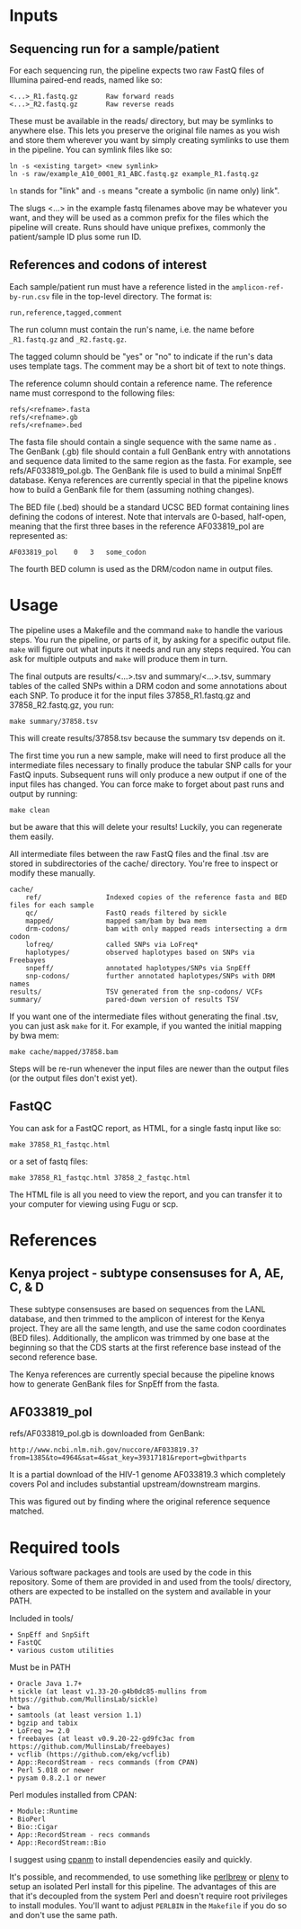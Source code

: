 # Inputs

## Sequencing run for a sample/patient

For each sequencing run, the pipeline expects two raw FastQ files of Illumina
paired-end reads, named like so:

    <...>_R1.fastq.gz       Raw forward reads
    <...>_R2.fastq.gz       Raw reverse reads

These must be available in the reads/ directory, but may be symlinks to
anywhere else.  This lets you preserve the original file names as you wish and
store them wherever you want by simply creating symlinks to use them in the
pipeline.  You can symlink files like so:

    ln -s <existing target> <new symlink>
    ln -s raw/example_A10_0001_R1_ABC.fastq.gz example_R1.fastq.gz

`ln` stands for "link" and `-s` means "create a symbolic (in name only) link".

The slugs <...> in the example fastq filenames above may be whatever you want,
and they will be used as a common prefix for the files which the pipeline will
create.  Runs should have unique prefixes, commonly the patient/sample ID plus
some run ID.

## References and codons of interest

Each sample/patient run must have a reference listed in the
`amplicon-ref-by-run.csv` file in the top-level directory.  The format is:

    run,reference,tagged,comment

The run column must contain the run's name, i.e. the name before `_R1.fastq.gz`
and `_R2.fastq.gz`.

The tagged column should be "yes" or "no" to indicate if the run's data uses
template tags.  The comment may be a short bit of text to note things.

The reference column should contain a reference name.  The reference name must
correspond to the following files:

    refs/<refname>.fasta
    refs/<refname>.gb
    refs/<refname>.bed

The fasta file should contain a single sequence with the same name as
<refname>.  The GenBank (.gb) file should contain a full GenBank entry with
annotations and sequence data limited to the same region as the fasta.  For
example, see refs/AF033819_pol.gb.  The GenBank file is used to build a minimal
SnpEff database.  Kenya references are currently special in that the pipeline
knows how to build a GenBank file for them (assuming nothing changes).

The BED file (.bed) should be a standard UCSC BED format containing lines
defining the codons of interest.  Note that intervals are 0-based, half-open,
meaning that the first three bases in the reference AF033819_pol are
represented as:

    AF033819_pol    0   3   some_codon

The fourth BED column is used as the DRM/codon name in output files.

# Usage

The pipeline uses a Makefile and the command `make` to handle the various
steps.  You run the pipeline, or parts of it, by asking for a specific output
file.  `make` will figure out what inputs it needs and run any steps required.
You can ask for multiple outputs and `make` will produce them in turn.

The final outputs are results/<...>.tsv and summary/<...>.tsv, summary tables of
the called SNPs within a DRM codon and some annotations about each SNP.  To
produce it for the input files 37858_R1.fastq.gz and 37858_R2.fastq.gz,
you run:

    make summary/37858.tsv

This will create results/37858.tsv because the summary tsv depends on it.

The first time you run a new sample, make will need to first produce all the
intermediate files necessary to finally produce the tabular SNP calls for your
FastQ inputs.  Subsequent runs will only produce a new output if one of the
input files has changed.  You can force make to forget about past runs and
output by running:

    make clean

but be aware that this will delete your results!  Luckily, you can regenerate
them easily.

All intermediate files between the raw FastQ files and the final .tsv are
stored in subdirectories of the cache/ directory.  You're free to inspect or
modify these manually.

    cache/
        ref/                Indexed copies of the reference fasta and BED files for each sample
        qc/                 FastQ reads filtered by sickle
        mapped/             mapped sam/bam by bwa mem
        drm-codons/         bam with only mapped reads intersecting a drm codon
        lofreq/             called SNPs via LoFreq*
        haplotypes/         observed haplotypes based on SNPs via Freebayes
        snpeff/             annotated haplotypes/SNPs via SnpEff
        snp-codons/         further annotated haplotypes/SNPs with DRM names
    results/                TSV generated from the snp-codons/ VCFs
    summary/                pared-down version of results TSV

If you want one of the intermediate files without generating the final .tsv,
you can just ask `make` for it.  For example, if you wanted the initial mapping
by bwa mem:

    make cache/mapped/37858.bam

Steps will be re-run whenever the input files are newer than the output files
(or the output files don't exist yet).

## FastQC

You can ask for a FastQC report, as HTML, for a single fastq input like so:

    make 37858_R1_fastqc.html

or a set of fastq files:

    make 37858_R1_fastqc.html 37858_2_fastqc.html

The HTML file is all you need to view the report, and you can transfer it to
your computer for viewing using Fugu or scp.

# References

## Kenya project - subtype consensuses for A, AE, C, & D

These subtype consensuses are based on sequences from the LANL database, and
then trimmed to the amplicon of interest for the Kenya project.  They are all
the same length, and use the same codon coordinates (BED files).  Additionally,
the amplicon was trimmed by one base at the beginning so that the CDS starts at
the first reference base instead of the second reference base.

The Kenya references are currently special because the pipeline knows how to
generate GenBank files for SnpEff from the fasta.

## AF033819_pol

refs/AF033819_pol.gb is downloaded from GenBank:

    http://www.ncbi.nlm.nih.gov/nuccore/AF033819.3?from=1385&to=4964&sat=4&sat_key=39317181&report=gbwithparts

It is a partial download of the HIV-1 genome AF033819.3 which completely covers
Pol and includes substantial upstream/downstream margins.

This was figured out by finding where the original reference sequence matched.

# Required tools

Various software packages and tools are used by the code in this repository.
Some of them are provided in and used from the tools/ directory, others are
expected to be installed on the system and available in your PATH.

Included in tools/

    • SnpEff and SnpSift
    • FastQC
    • various custom utilities

Must be in PATH

    • Oracle Java 1.7+
    • sickle (at least v1.33-20-g4b0dc85-mullins from https://github.com/MullinsLab/sickle)
    • bwa
    • samtools (at least version 1.1)
    • bgzip and tabix
    • LoFreq >= 2.0
    • freebayes (at least v0.9.20-22-gd9fc3ac from https://github.com/MullinsLab/freebayes)
    • vcflib (https://github.com/ekg/vcflib)
    • App::RecordStream - recs commands (from CPAN)
    • Perl 5.018 or newer
    • pysam 0.8.2.1 or newer

Perl modules installed from CPAN:

    • Module::Runtime
    • BioPerl
    • Bio::Cigar
    • App::RecordStream - recs commands
    • App::RecordStream::Bio

I suggest using
[cpanm](https://metacpan.org/pod/distribution/App-cpanminus/bin/cpanm) to
install dependencies easily and quickly.

It's possible, and recommended, to use something like
[perlbrew](http://perlbrew.pl) or
[plenv](https://github.com/tokuhirom/plenv#readme) to setup an isolated Perl
install for this pipeline.  The advantages of this are that it's decoupled from
the system Perl and doesn't require root privileges to install modules.  You'll
want to adjust `PERLBIN` in the `Makefile` if you do so and don't use the same
path.
